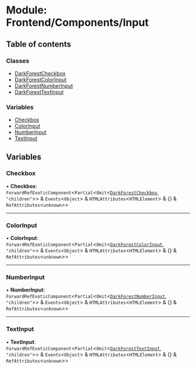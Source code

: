 # Module: Frontend/Components/Input

## Table of contents

### Classes

- [DarkForestCheckbox](../classes/Frontend_Components_Input.DarkForestCheckbox.md)
- [DarkForestColorInput](../classes/Frontend_Components_Input.DarkForestColorInput.md)
- [DarkForestNumberInput](../classes/Frontend_Components_Input.DarkForestNumberInput.md)
- [DarkForestTextInput](../classes/Frontend_Components_Input.DarkForestTextInput.md)

### Variables

- [Checkbox](Frontend_Components_Input.md#checkbox)
- [ColorInput](Frontend_Components_Input.md#colorinput)
- [NumberInput](Frontend_Components_Input.md#numberinput)
- [TextInput](Frontend_Components_Input.md#textinput)

## Variables

### Checkbox

• **Checkbox**: `ForwardRefExoticComponent`<`Partial`<`Omit`<[`DarkForestCheckbox`](../classes/Frontend_Components_Input.DarkForestCheckbox.md), `"children"`\>\> & `Events`<`Object`\> & `HTMLAttributes`<`HTMLElement`\> & {} & `RefAttributes`<`unknown`\>\>

---

### ColorInput

• **ColorInput**: `ForwardRefExoticComponent`<`Partial`<`Omit`<[`DarkForestColorInput`](../classes/Frontend_Components_Input.DarkForestColorInput.md), `"children"`\>\> & `Events`<`Object`\> & `HTMLAttributes`<`HTMLElement`\> & {} & `RefAttributes`<`unknown`\>\>

---

### NumberInput

• **NumberInput**: `ForwardRefExoticComponent`<`Partial`<`Omit`<[`DarkForestNumberInput`](../classes/Frontend_Components_Input.DarkForestNumberInput.md), `"children"`\>\> & `Events`<`Object`\> & `HTMLAttributes`<`HTMLElement`\> & {} & `RefAttributes`<`unknown`\>\>

---

### TextInput

• **TextInput**: `ForwardRefExoticComponent`<`Partial`<`Omit`<[`DarkForestTextInput`](../classes/Frontend_Components_Input.DarkForestTextInput.md), `"children"`\>\> & `Events`<`Object`\> & `HTMLAttributes`<`HTMLElement`\> & {} & `RefAttributes`<`unknown`\>\>
